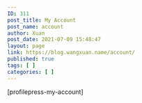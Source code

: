 ```yaml
---
ID: 311
post_title: My Account
post_name: account
author: Xuan
post_date: 2021-07-09 15:48:47
layout: page
link: https://blog.wangxuan.name/account/
published: true
tags: [ ]
categories: [ ]
---
```

[profilepress-my-account]